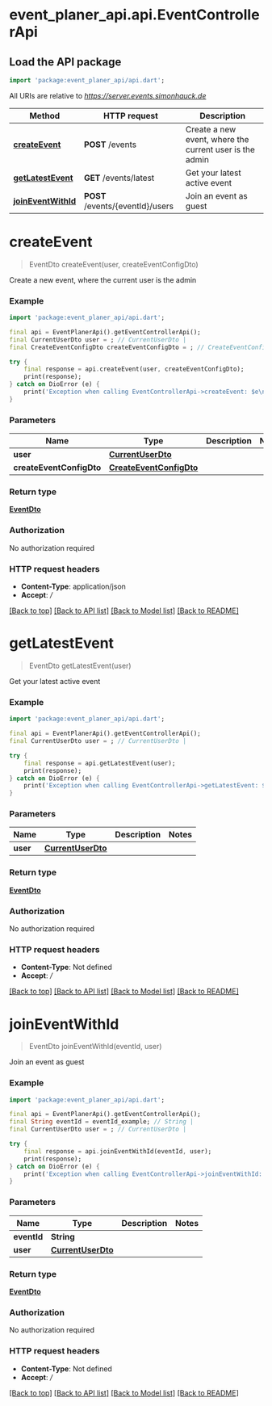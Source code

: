# event_planer_api.api.EventControllerApi

## Load the API package
```dart
import 'package:event_planer_api/api.dart';
```

All URIs are relative to *https://server.events.simonhauck.de*

Method | HTTP request | Description
------------- | ------------- | -------------
[**createEvent**](EventControllerApi.md#createevent) | **POST** /events | Create a new event, where the current user is the admin
[**getLatestEvent**](EventControllerApi.md#getlatestevent) | **GET** /events/latest | Get your latest active event
[**joinEventWithId**](EventControllerApi.md#joineventwithid) | **POST** /events/{eventId}/users | Join an event as guest


# **createEvent**
> EventDto createEvent(user, createEventConfigDto)

Create a new event, where the current user is the admin

### Example
```dart
import 'package:event_planer_api/api.dart';

final api = EventPlanerApi().getEventControllerApi();
final CurrentUserDto user = ; // CurrentUserDto | 
final CreateEventConfigDto createEventConfigDto = ; // CreateEventConfigDto | 

try {
    final response = api.createEvent(user, createEventConfigDto);
    print(response);
} catch on DioError (e) {
    print('Exception when calling EventControllerApi->createEvent: $e\n');
}
```

### Parameters

Name | Type | Description  | Notes
------------- | ------------- | ------------- | -------------
 **user** | [**CurrentUserDto**](.md)|  | 
 **createEventConfigDto** | [**CreateEventConfigDto**](CreateEventConfigDto.md)|  | 

### Return type

[**EventDto**](EventDto.md)

### Authorization

No authorization required

### HTTP request headers

 - **Content-Type**: application/json
 - **Accept**: */*

[[Back to top]](#) [[Back to API list]](../README.md#documentation-for-api-endpoints) [[Back to Model list]](../README.md#documentation-for-models) [[Back to README]](../README.md)

# **getLatestEvent**
> EventDto getLatestEvent(user)

Get your latest active event

### Example
```dart
import 'package:event_planer_api/api.dart';

final api = EventPlanerApi().getEventControllerApi();
final CurrentUserDto user = ; // CurrentUserDto | 

try {
    final response = api.getLatestEvent(user);
    print(response);
} catch on DioError (e) {
    print('Exception when calling EventControllerApi->getLatestEvent: $e\n');
}
```

### Parameters

Name | Type | Description  | Notes
------------- | ------------- | ------------- | -------------
 **user** | [**CurrentUserDto**](.md)|  | 

### Return type

[**EventDto**](EventDto.md)

### Authorization

No authorization required

### HTTP request headers

 - **Content-Type**: Not defined
 - **Accept**: */*

[[Back to top]](#) [[Back to API list]](../README.md#documentation-for-api-endpoints) [[Back to Model list]](../README.md#documentation-for-models) [[Back to README]](../README.md)

# **joinEventWithId**
> EventDto joinEventWithId(eventId, user)

Join an event as guest

### Example
```dart
import 'package:event_planer_api/api.dart';

final api = EventPlanerApi().getEventControllerApi();
final String eventId = eventId_example; // String | 
final CurrentUserDto user = ; // CurrentUserDto | 

try {
    final response = api.joinEventWithId(eventId, user);
    print(response);
} catch on DioError (e) {
    print('Exception when calling EventControllerApi->joinEventWithId: $e\n');
}
```

### Parameters

Name | Type | Description  | Notes
------------- | ------------- | ------------- | -------------
 **eventId** | **String**|  | 
 **user** | [**CurrentUserDto**](.md)|  | 

### Return type

[**EventDto**](EventDto.md)

### Authorization

No authorization required

### HTTP request headers

 - **Content-Type**: Not defined
 - **Accept**: */*

[[Back to top]](#) [[Back to API list]](../README.md#documentation-for-api-endpoints) [[Back to Model list]](../README.md#documentation-for-models) [[Back to README]](../README.md)

